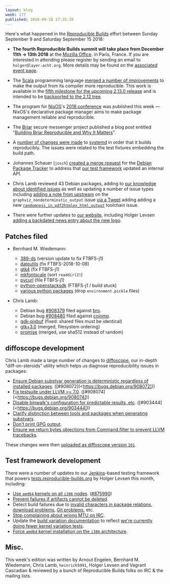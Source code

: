 ```yaml
---
layout: blog
week: 177
published: 2018-09-18 17:35:39
---
```


Here's what happened in the [Reproducible Builds](https://reproducible-builds.org) effort between Sunday September 9 and Saturday September 15 2018:

* **The fourth Reproducible Builds summit will take place from December 11th → 13th 2018** at the [Mozilla Office](https://wiki.mozilla.org/Paris). in Paris, France. If you are interested in attending please register by sending an email to `holger@layer-acht.org`. More details may be found on the [associated event page](https://reproducible-builds.org/events/paris2018/).

* The [Scala](https://www.scala-lang.org/) programming language [merged a number of improvements](https://github.com/scala/scala-dev/issues/405) to make the output from its compiler more reproducible. This work is available in the [fifth milestone for the upcoming 2.13.0 release](https://github.com/scala/scala/releases/tag/v2.13.0-M5) and is intended to be [backported to the 2.12 tree](https://github.com/scala/scala/pull/7203).

* The program for [NixOS](https://nixos.org/)'s [2018 conference](https://nixcon2018.org/\#program) was published this week — NixOS's declarative package manager aims to make package management reliable and reproducible.

* The [Briar](https://briarproject.org/) secure messenger project published a blog post entitled "[Building Briar Reproducible and Why It Matters](https://blog.grobox.de/2018/building-briar-reproducible-and-why-it-matters/)".

* A [number of changes were made](https://github.com/systemd/systemd/issues/10045) to [systemd](https://www.freedesktop.org/wiki/Software/systemd/) in order that it builds reproducibly. The issues were related to the test fixtures embedding the build path.

* Johannes Schauer (`josch`) [created a merge request](https://salsa.debian.org/qa/distro-tracker/merge_requests/50) for the [Debian Package Tracker](http://tracker.debian.org/) to address that [our test framework](http://tests.reproducible-builds.org) updated an internal API.

* Chris Lamb reviewed 43 Debian packages, adding to [our knowledge about identified issues](https://tests.reproducible-builds.org/debian/index_issues.html) as well as updating a number of issue types including [adding a note from upstream](https://salsa.debian.org/reproducible-builds/reproducible-notes/commit/d0e741c1) on the `graphviz_nondeterminstic_output` issue [via a Tweet](https://twitter.com/Graphviz/status/1039632469782396929) adding adding a new [`randomness_in_pdf2htmlex_html_output`](https://salsa.debian.org/reproducible-builds/reproducible-notes/commit/1ab80af7) toolchain issue.

* There were further updates to [our website](https://reproducible-builds.org/), including Holger Levsen [adding a backdated news entry about the new logo](https://salsa.debian.org/reproducible-builds/reproducible-website/commit/1733401).

Patches filed
-------------

* Bernhard M. Wiedemann:

    * [389-ds](https://build.opensuse.org/request/show/635208) (version update to fix FTBFS-j1)
    * [dateutils](https://github.com/hroptatyr/dateutils/pull/85) (fix FTBFS-2018-10-08)
    * [gtk4](https://build.opensuse.org/request/show/635318) (fix FTBFS-j1)
    * [mkfontscale](https://gitlab.freedesktop.org/xorg/app/mkfontscale/merge_requests/1) (sort `readdir(2)`)
    * [pycurl](https://github.com/pycurl/pycurl/issues/541) (file FTBFS-j1)
    * [python-openstacksdk](https://bugzilla.opensuse.org/show_bug.cgi?id=1107814) (FTBFS-j1 / build stuck)
    * [various python packages](https://review.openstack.org/568815) (drop `environment.pickle` files)

* Chris Lamb:

    * Debian bug [#908379](https://bugs.debian.org/908379) filed against [bro](https://tracker.debian.org/pkg/bro).
    * Debian bug [#908480](https://bugs.debian.org/908480) filed against [coinmp](https://tracker.debian.org/pkg/coinmp).
    * [gdk-pixbuf](https://bugs.debian.org/908309#22) (fixed: shared files must be identical)
    * [gtk+3.0](https://bugs.debian.org/875700#19) (merged, filesystem ordering)
    * [promise](https://github.com/then/promise/pull/148#issuecomment-416569416) (merged, use sha512 instead of random)


diffoscope development
----------------------

Chris Lamb made a large number of changes to [diffoscope](https://diffoscope.org), our in-depth "diff-on-steroids" utility which helps us diagnose reproducibility issues in packages:

* [Ensure Debian substvar generation is deterministic regardless of installed packages](https://salsa.debian.org/reproducible-builds/diffoscope/commit/889e4bf). ([#908072](<https://bugs.debian.org/908072]))
* [Fix testsuite under LLVM >= 7.0](https://salsa.debian.org/reproducible-builds/diffoscope/commit/f29fdd9). ([#908074](<https://bugs.debian.org/908074]))
* [Disable binwalk's configuration for predictable results, etc](https://salsa.debian.org/reproducible-builds/diffoscope/commit/075acf2). ([#903444](<https://bugs.debian.org/903444]))
* [Clarify distinction between tools and packages when generating substvars](https://salsa.debian.org/reproducible-builds/diffoscope/commit/d57dba3).
* [Don't print GPG output](https://salsa.debian.org/reproducible-builds/diffoscope/commit/3350968).
* [Ensure we return bytes objections from Command.filter to prevent LLVM tracebacks](https://salsa.debian.org/reproducible-builds/diffoscope/commit/68f3bdd).

These changes were then [uploaded as diffoscope version `101`](https://tracker.debian.org/news/987527/accepted-diffoscope-101-source-all-into-unstable/).


Test framework development
--------------------------

There were a number of updates to our [Jenkins](https://jenkins.io/)-based testing framework that powers [tests.reproducible-builds.org](tests.reproducible-builds.org) by Holger Levsen this month, including:

* [Use `amd64` kernels on all `i386` nodes](https://salsa.debian.org/qa/jenkins.debian.net/commit/0fef9342). ([#875990](https://bugs.debian.org/875990))
* [Prevent failures if artifacts cannot be deleted](https://salsa.debian.org/qa/jenkins.debian.net/commit/45238c46).
* Detect build failures due to [invalid characters in package relations](https://salsa.debian.org/qa/jenkins.debian.net/commit/f0ebaa44), [download problems](https://salsa.debian.org/qa/jenkins.debian.net/commit/051e3667), [Git problems](https://salsa.debian.org/qa/jenkins.debian.net/commit/c05dbbda), etc.
* [Stop complaining about wrong MTU on IRC](https://salsa.debian.org/qa/jenkins.debian.net/commit/40f79b5b).
* Update the [build variation documentation](https://tests.reproducible-builds.org/debian/index_variations.html) to reflect [we're currently doing fewer kernel variation tests](https://salsa.debian.org/qa/jenkins.debian.net/commit/4bb73336).
* [Force `amd64` kernel installation on the `i386` architecture](https://salsa.debian.org/qa/jenkins.debian.net/commit/8a82f593).


Misc.
-----

This week's edition was written by Arnout Engelen, Bernhard M. Wiedemann, Chris Lamb, `heinrich5991`, Holger Levsen and Vagrant Cascadian & reviewed by a bunch of Reproducible Builds folks on IRC & the mailing lists.
